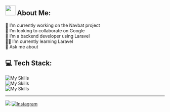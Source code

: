 ## <img src="https://github.com/blackcater/blackcater/raw/main/images/Hi.gif" height="32"/> About Me:
📌 I’m currently working on the Navbat project<br>🤞 I’m looking to collaborate on Google<br>🤝 I’m a backend developer using Laravel<br>👩‍💻 I’m currently learning Laravel<br>💬 Ask me about

## 💻 Tech Stack:

![My Skills](https://skillicons.dev/icons?i=html,css,tailwind,bootstrap,figma) <br>
![My Skills](https://skillicons.dev/icons?i=js,vue,php,laravel,mysql) <br>
![My Skills](https://skillicons.dev/icons?i=github,postman,docker,ubuntu,gulp)

<!-- ## 🏆 GitHub Trophies
![](https://github-profile-trophy.vercel.app/?username=iammaga&theme=radical&no-frame=false&no-bg=false&margin-w=4) -->

---
![](https://visitcount.itsvg.in/api?id=iammaga&label=Profile%20views&pretty=true) [![Instagram](https://img.shields.io/badge/Instagram-%23E4405F.svg?logo=Instagram&logoColor=white)](https://instagram.com/https://www.instagram.com/magajr_/) 
